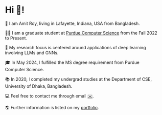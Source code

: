 # Hi 👋!

🌱 I am Amit Roy, living in Lafayette, Indiana, USA from Bangladesh.

👨‍🎓 I am a graduate student at [Purdue Computer Science](https://www.cs.purdue.edu/) from the Fall 2022 to Present.

🧐 My research focus is centered around applications of deep learning involving LLMs and GNNs. 

🎓 In May 2024, I fulfilled the MS degree requirement from Purdue Computer Science.

📚 In 2020, I completed my undergrad studies at the Department of CSE, University of Dhaka, Bangladesh.

💻 Feel free to contact me through email [✉️](mailto:roy206@purdue.edu).

🌎 Further information is listed on my [portfolio](https://amitroy7781.github.io/).
